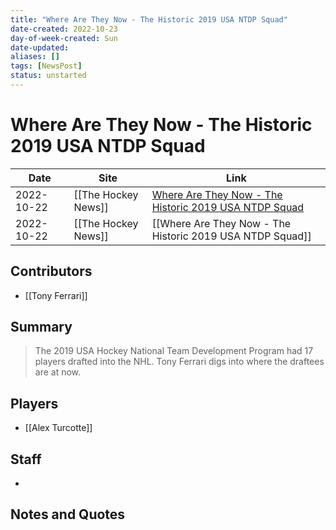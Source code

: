 ```yaml
---
title: "Where Are They Now - The Historic 2019 USA NTDP Squad"
date-created: 2022-10-23
day-of-week-created: Sun
date-updated: 
aliases: []
tags: [NewsPost]
status: unstarted
---
```


# Where Are They Now - The Historic 2019 USA NTDP Squad

| Date       | Site                | Link                                                                                                                                                                                                                    |
| ---------- | ------------------- | ----------------------------------------------------------------------------------------------------------------------------------------------------------------------------------------------------------------------- |
| 2022-10-22 | [[The Hockey News]] | [Where Are They Now - The Historic 2019 USA NTDP Squad](https://thehockeynews.com/news/where-are-they-now-the-historic-2019-usa-ntdp-squad#:~:text=early%20last%20season.-,ALEX%20TURCOTTE,-%2C%20C%2C%20LOS%20ANGELES) |
| 2022-10-22 | [[The Hockey News]] | [[Where Are They Now - The Historic 2019 USA NTDP Squad]]                                                                                                                                                               |

## Contributors
- [[Tony Ferrari]]


## Summary
> The 2019 USA Hockey National Team Development Program had 17 players drafted into the NHL. Tony Ferrari digs into where the draftees are at now.


## Players
- [[Alex Turcotte]]


## Staff
- 


## Notes and Quotes
> 

